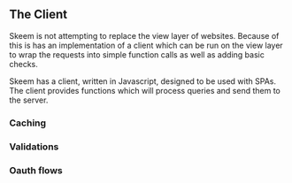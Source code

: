 ## The Client

Skeem is not attempting to replace the view layer of websites. Because of this is has an implementation of a client which can be run on the view layer to wrap the requests into simple function calls as well as adding basic checks.

Skeem has a client, written in Javascript, designed to be used with SPAs. The client provides functions which will process queries and send them to the server.

### Caching

### Validations

### Oauth flows
